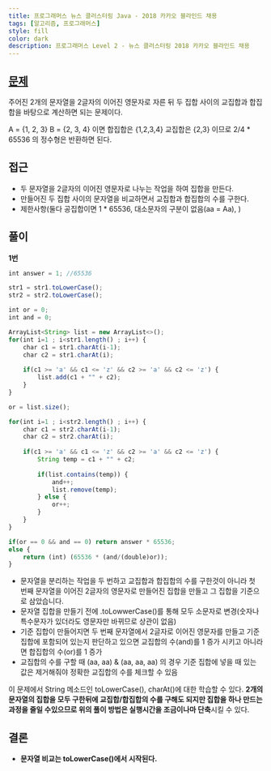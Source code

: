 ```yaml
---
title: 프로그래머스 뉴스 클러스터링 Java - 2018 카카오 블라인드 채용
tags: [알고리즘, 프로그래머스]
style: fill
color: dark
description: 프로그래머스 Level 2 - 뉴스 클러스터링 2018 카카오 블라인드 채용
---
```


## [문제](https://programmers.co.kr/learn/courses/30/lessons/17677)
주어진 2개의 문자열을 2글자의 이어진 영문자로 자른 뒤 두 집합 사이의 교집합과 합집합을 바탕으로 계산하면 되는 문제이다.

A = {1, 2, 3} B = {2, 3, 4} 이면 합집합은 {1,2,3,4} 교집합은 {2,3} 이므로 2/4 * 65536 의 정수형은 반환하면 된다.

## 접근
- 두 문자열을 2글자의 이어진 영문자로 나누는 작업을 하여 집합을 만든다.
- 만들어진 두 집합 사이의 문자열을 비교하면서 교집합과 합집합의 수를 구한다.
- 제한사항(둘다 공집합이면 1 * 65536, 대소문자의 구분이 없음(aa = Aa), )

## 풀이
**1번**
```javascript
int answer = 1; //65536

str1 = str1.toLowerCase();
str2 = str2.toLowerCase();

int or = 0;
int and = 0;

ArrayList<String> list = new ArrayList<>();
for(int i=1 ; i<str1.length() ; i++) {
    char c1 = str1.charAt(i-1);
    char c2 = str1.charAt(i);
    
    if(c1 >= 'a' && c1 <= 'z' && c2 >= 'a' && c2 <= 'z') {
        list.add(c1 + "" + c2);
    }
}

or = list.size();

for(int i=1 ; i<str2.length() ; i++) {
    char c1 = str2.charAt(i-1);
    char c2 = str2.charAt(i);
    
    if(c1 >= 'a' && c1 <= 'z' && c2 >= 'a' && c2 <= 'z') {
        String temp = c1 + "" + c2;
        
        if(list.contains(temp)) {
            and++;
            list.remove(temp);
        } else {
            or++;
        }
    }
}

if(or == 0 && and == 0) return answer * 65536;
else {			
    return (int) (65536 * (and/(double)or));
}
```
- 문자열을 분리하는 작업을 두 번하고 교집합과 합집합의 수를 구한것이 아니라 첫 번째 문자열을 이어진 2글자의 영문자로 만들어진 집합을 만들고 그 집합을 기준으로 삼았습니다.
- 문자열 집합을 만들기 전에 .toLowwerCase()를 통해 모두 소문자로 변경(숫자나 특수문자가 있더라도 영문자만 바뀌므로 상관이 없음)
- 기준 집합이 만들어지면 두 번째 문자열에서 2글자로 이어진 영문자를 만들고 기준 집합에 포함되어 있는지 판단하고 있으면 교집합의 수(and)를 1 증가 시키고 아니라면 합집합의 수(or)를 1 증가
- 교집합의 수를 구할 때 (aa, aa) & (aa, aa, aa) 의 경우 기준 집합에 넣을 때 있는 값은 제거해줘야 정확한 교집합의 수를 체크할 수 있음

이 문제에서 String 메소드인 toLowerCase(), charAt()에 대한 학습할 수 있다. **2개의 문자열의 집합을 모두 구한뒤에 교집합/합집합의 수를 구해도 되지만 집합을 하나 만드는 과정을 줄일 수있으므로 위의 풀이 방법은 실행시간을 조금이나마 단축**시킬 수 있다.

## 결론
- **문자열 비교는 toLowerCase()에서 시작된다.**